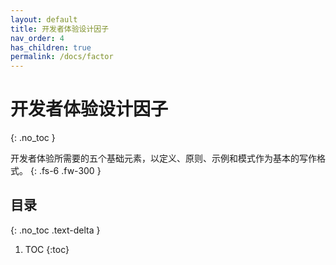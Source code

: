 ```yaml
---
layout: default
title: 开发者体验设计因子
nav_order: 4
has_children: true
permalink: /docs/factor
---
```


# 开发者体验设计因子
{: .no_toc }

开发者体验所需要的五个基础元素，以定义、原则、示例和模式作为基本的写作格式。
{: .fs-6 .fw-300 }

## 目录
{: .no_toc .text-delta }

1. TOC
{:toc}

